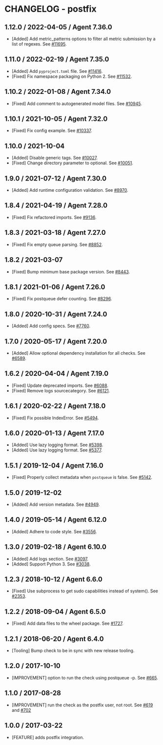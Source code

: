 # CHANGELOG - postfix

## 1.12.0 / 2022-04-05 / Agent 7.36.0

* [Added] Add metric_patterns options to filter all metric submission by a list of regexes. See [#11695](https://github.com/DataDog/integrations-core/pull/11695).

## 1.11.0 / 2022-02-19 / Agent 7.35.0

* [Added] Add `pyproject.toml` file. See [#11416](https://github.com/DataDog/integrations-core/pull/11416).
* [Fixed] Fix namespace packaging on Python 2. See [#11532](https://github.com/DataDog/integrations-core/pull/11532).

## 1.10.2 / 2022-01-08 / Agent 7.34.0

* [Fixed] Add comment to autogenerated model files. See [#10945](https://github.com/DataDog/integrations-core/pull/10945).

## 1.10.1 / 2021-10-05 / Agent 7.32.0

* [Fixed] Fix config example. See [#10337](https://github.com/DataDog/integrations-core/pull/10337).

## 1.10.0 / 2021-10-04

* [Added] Disable generic tags. See [#10027](https://github.com/DataDog/integrations-core/pull/10027).
* [Fixed] Change directory parameter to optional. See [#10051](https://github.com/DataDog/integrations-core/pull/10051).

## 1.9.0 / 2021-07-12 / Agent 7.30.0

* [Added] Add runtime configuration validation. See [#8970](https://github.com/DataDog/integrations-core/pull/8970).

## 1.8.4 / 2021-04-19 / Agent 7.28.0

* [Fixed] Fix refactored imports. See [#9136](https://github.com/DataDog/integrations-core/pull/9136).

## 1.8.3 / 2021-03-18 / Agent 7.27.0

* [Fixed] Fix empty queue parsing. See [#8852](https://github.com/DataDog/integrations-core/pull/8852).

## 1.8.2 / 2021-03-07

* [Fixed] Bump minimum base package version. See [#8443](https://github.com/DataDog/integrations-core/pull/8443).

## 1.8.1 / 2021-01-06 / Agent 7.26.0

* [Fixed] Fix postqueue defer counting. See [#8296](https://github.com/DataDog/integrations-core/pull/8296).

## 1.8.0 / 2020-10-31 / Agent 7.24.0

* [Added] Add config specs. See [#7760](https://github.com/DataDog/integrations-core/pull/7760).

## 1.7.0 / 2020-05-17 / Agent 7.20.0

* [Added] Allow optional dependency installation for all checks. See [#6589](https://github.com/DataDog/integrations-core/pull/6589).

## 1.6.2 / 2020-04-04 / Agent 7.19.0

* [Fixed] Update deprecated imports. See [#6088](https://github.com/DataDog/integrations-core/pull/6088).
* [Fixed] Remove logs sourcecategory. See [#6121](https://github.com/DataDog/integrations-core/pull/6121).

## 1.6.1 / 2020-02-22 / Agent 7.18.0

* [Fixed] Fix possible IndexError. See [#5494](https://github.com/DataDog/integrations-core/pull/5494).

## 1.6.0 / 2020-01-13 / Agent 7.17.0

* [Added] Use lazy logging format. See [#5398](https://github.com/DataDog/integrations-core/pull/5398).
* [Added] Use lazy logging format. See [#5377](https://github.com/DataDog/integrations-core/pull/5377).

## 1.5.1 / 2019-12-04 / Agent 7.16.0

* [Fixed] Properly collect metadata when `postqueue` is false. See [#5142](https://github.com/DataDog/integrations-core/pull/5142).

## 1.5.0 / 2019-12-02

* [Added] Add version metadata. See [#4949](https://github.com/DataDog/integrations-core/pull/4949).

## 1.4.0 / 2019-05-14 / Agent 6.12.0

* [Added] Adhere to code style. See [#3556](https://github.com/DataDog/integrations-core/pull/3556).

## 1.3.0 / 2019-02-18 / Agent 6.10.0

* [Added] Add logs section. See [#3097](https://github.com/DataDog/integrations-core/pull/3097).
* [Added] Support Python 3. See [#3038](https://github.com/DataDog/integrations-core/pull/3038).

## 1.2.3 / 2018-10-12 / Agent 6.6.0

* [Fixed] Use subprocess to get sudo capabilities instead of system(). See [#2353](https://github.com/DataDog/integrations-core/pull/2353).

## 1.2.2 / 2018-09-04 / Agent 6.5.0

* [Fixed] Add data files to the wheel package. See [#1727](https://github.com/DataDog/integrations-core/pull/1727).

## 1.2.1 / 2018-06-20 / Agent 6.4.0

* [Tooling] Bump check to be in sync with new release tooling.

## 1.2.0 / 2017-10-10

* [IMPROVEMENT] option to run the check using postqueue -p. See [#665](https://github.com/DataDog/integrations-core/issues/665).

## 1.1.0 / 2017-08-28

* [IMPROVEMENT] run the check as the postfix user, not root. See [#619](https://github.com/DataDog/integrations-core/issues/619) and [#702](https://github.com/DataDog/integrations-core/issues/702)

## 1.0.0 / 2017-03-22

* [FEATURE] adds postfix integration.
